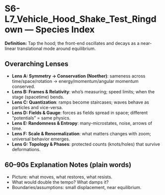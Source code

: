 # S6-L7_Vehicle_Hood_Shake_Test_Ringdown — Species Index

**Definition:** Tap the hood; the front-end oscillates and decays as a near-linear translational mode around equilibrium.

## Overarching Lenses

- **Lens A: Symmetry -> Conservation (Noether)**: sameness across time/space/rotation → energy/momentum/angular momentum conserved.
- **Lens B: Frames & Relativity**: who’s measuring; speed limits; when the stage (spacetime) bends.
- **Lens C: Quantization**: ramps become staircases; waves behave as particles and vice-versa.
- **Lens D: Fields & Gauge**: forces as fields spread in space; different “potentials” = same physics.
- **Lens E: Randomness & Entropy**: many-microstates, noise, arrows of time.
- **Lens F: Scale & Renormalization**: what matters changes with zoom; universal behavior emerges.
- **Lens G: Topology & Phases**: protected counts (knots/holes) that survive deformations.

## 60–90s Explanation Notes (plain words)
- Picture: what moves, what restores, what resists.
- What would double the tempo? What damps it?
- Boundaries/assumptions: small displacement, near equilibrium.

